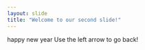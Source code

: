 ```yaml
---
layout: slide
title: "Welcome to our second slide!"
---
```

happy new year
Use the left arrow to go back!
